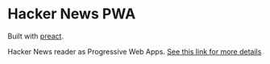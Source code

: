 # Hacker News PWA

Built with [preact](https://github.com/developit/preact).

Hacker News reader as Progressive Web Apps. [See this link for more details](https://hnpwa.com/)
